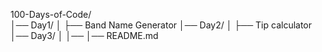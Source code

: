 100-Days-of-Code/                                                                                                                                             
│── Day1/
│   ├── Band Name Generator
│── Day2/
│   ├── Tip calculator
│── Day3/
│   │── 
│── README.md
